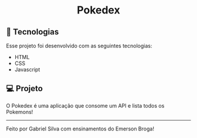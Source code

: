 <h1 align="center">
    Pokedex
</h1>

<!-- <p align="center">
  <a href="#-tecnologias">Tecnologias</a>&nbsp;&nbsp;&nbsp;|&nbsp;&nbsp;&nbsp;
  <a href="#-projeto">Projeto</a>&nbsp;&nbsp;&nbsp;|&nbsp;&nbsp;&nbsp;
  <a href="#memo-licença">Licença</a>
</p>


<br>

<p align="center">
  <img alt="pokedex" src=".github/pokedex.png" width="100%">
</p> -->

## 🚀 Tecnologias

Esse projeto foi desenvolvido com as seguintes tecnologias:

- HTML
- CSS
- Javascript

## 💻 Projeto

O Pokedex é uma aplicação que consome um API e lista todos os Pokemons!

<!--
## :memo: Licença

Esse projeto está sob a licença MIT. Veja o arquivo [LICENSE](LICENSE.md) para mais detalhes. -->

---

Feito por Gabriel Silva com ensinamentos do Emerson Broga!
